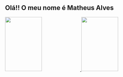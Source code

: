 ## Olá!! O meu nome é Matheus Alves

<div style="display: inline_block">
  <a href="https://github.com/Matheus-HX-Alves">
  <img height="180em" width="49%" src="https://github-readme-stats.vercel.app/api?username=Matheus-HX-Alves&show_icons=true&include_all_commits=true&count_private=true&theme=shades-of-purple"/>
  <img height="180em" width="49%"  src="https://github-readme-stats.vercel.app/api/top-langs/?username=Matheus-HX-Alves&layout=compact&langs_count=16&theme=shades-of-purple"/>
<div>
